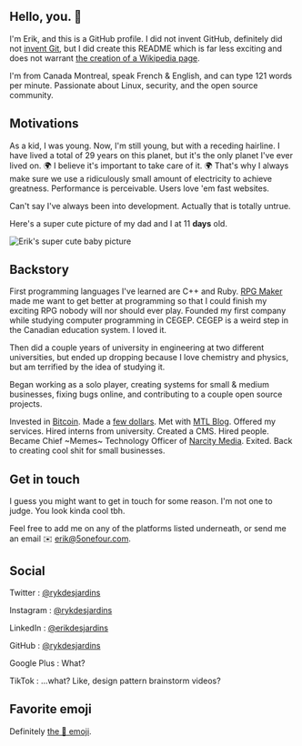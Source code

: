 Hello, you. :wave:
-----

I'm Erik, and this is a GitHub profile. I did not invent GitHub, definitely did not [invent Git](https://en.wikipedia.org/wiki/Linus_Torvalds), but I did create this README which is far less exciting and does not warrant [the creation of a Wikipedia page](https://en.wikipedia.org/wiki/Erik_Desjardins). 

I'm from Canada Montreal, speak French & English, and can type 121 words per minute. Passionate about Linux, security, and the open source community.

## Motivations
As a kid, I was young. Now, I'm still young, but with a receding hairline. I have lived a total of 29 years on this planet, but it's the only planet I've ever lived on. 🌍 I believe it's important to take care of it. 🌍 That's why I always make sure we use a ridiculously small amount of electricity to achieve greatness. Performance is perceivable. Users love 'em fast websites.

Can't say I've always been into development. Actually that is totally untrue. 

Here's a super cute picture of my dad and I at 11 **days** old. 

![Erik's super cute baby picture](https://iili.io/RzFiwx.md.jpg) 

## Backstory
First programming languages I've learned are C++ and Ruby. [RPG Maker](https://www.rpgmakerweb.com/) made me want to get better at programming so that I could finish my exciting RPG nobody will nor should ever play. Founded my first company while studying computer programming in CEGEP. CEGEP is a weird step in the Canadian education system. I loved it.

Then did a couple years of university in engineering at two different universities, but ended up dropping because I love chemistry and physics, but am terrified by the idea of studying it. 

Began working as a solo player, creating systems for small & medium businesses, fixing bugs online, and contributing to a couple open source projects. 

Invested in [Bitcoin](https://bitcoin.org/fr/). Made a [few dollars](https://www.coindesk.com/price/bitcoin). Met with [MTL Blog](https://www.mtlblog.com/). Offered my services. Hired interns from university. Created a CMS. Hired people. Became Chief ~Memes~ Technology Officer of [Narcity Media](https://www.narcitymedia.com/). Exited. Back to creating cool shit for small businesses. 

## Get in touch
I guess you might want to get in touch for some reason. I'm not one to judge. You look kinda cool tbh.

Feel free to add me on any of the platforms listed underneath, or send me an email ✉️ erik@5onefour.com.

## Social

Twitter : [@rykdesjardins](https://twitter.com/rykdesjardins)

Instagram : [@rykdesjardins](https://instagram.com/rykdesjardins)

LinkedIn : [@erikdesjardins](https://www.linkedin.com/in/erikdesjardins/)

GitHub : [@rykdesjardins](https://github.com/rykdesjardins)

Google Plus : What?

TikTok : ...what? Like, design pattern brainstorm videos?

## Favorite emoji
Definitely [the 🍞 emoji](https://www.youtube.com/watch?v=UkRoCE8J0Mc). 
